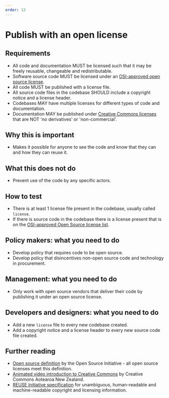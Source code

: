 ```yaml
---
order: 12
---
```


# Publish with an open license

## Requirements

* All code and documentation MUST be licensed such that it may be freely reusable, changeable and redistributable.
* Software source code MUST be licensed under an [OSI-approved open source license](https://opensource.org/licenses/category).
* All code MUST be published with a license file.
* All source code files in the codebase SHOULD include a copyright notice and a license header.
* Codebases MAY have multiple licenses for different types of code and documentation.
* Documentation MAY be published under [Creative Commons licenses](https://creativecommons.org/licenses/) that are NOT 'no derivatives' or 'non-commercial'.

## Why this is important

* Makes it possible for anyone to see the code and know that they can and how they can reuse it.

## What this does not do

* Prevent use of the code by any specific actors.

## How to test

* There is at least 1 license file present in the codebase, usually called `license`.
* If there is source code in the codebase there is a license present that is on the [OSI-approved Open Source license list](https://opensource.org/licenses/category).

## Policy makers: what you need to do

* Develop policy that requires code to be open source.
* Develop policy that disincentives non-open source code and technology in procurement.

## Management: what you need to do

* Only work with open source vendors that deliver their code by publishing it under an open source license.

## Developers and designers: what you need to do

* Add a new `license` file to every new codebase created.
* Add a copyright notice and a license header to every new source code file created.

## Further reading

* [Open source definition](https://opensource.org/osd) by the Open Source Initiative - all open source licenses meet this definition.
* [Animated video introduction to Creative Commons](https://creativecommons.org/about/videos/creative-commons-kiwi) by Creative Commons Aotearoa New Zealand.
* [REUSE Initiative specification](https://reuse.software/spec/) for unambiguous, human-readable and machine-readable copyright and licensing information.
